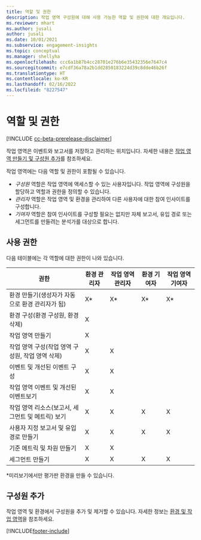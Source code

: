 ```yaml
---
title: 역할 및 권한
description: 작업 영역 구성원에 대해 사용 가능한 역할 및 권한에 대한 개요입니다.
ms.reviewer: mhart
ms.author: jusali
author: jusali
ms.date: 10/01/2021
ms.subservice: engagement-insights
ms.topic: conceptual
ms.manager: shellyha
ms.openlocfilehash: ccc6a1b87b4cc28701e276b6e35432356e7647c4
ms.sourcegitcommit: e7cdf36a78a2b1dd2850183224d39c8dde46b26f
ms.translationtype: HT
ms.contentlocale: ko-KR
ms.lasthandoff: 02/16/2022
ms.locfileid: "8227547"
---
```

# <a name="roles-and-permissions"></a>역할 및 권한

[!INCLUDE [cc-beta-prerelease-disclaimer](includes/cc-beta-prerelease-disclaimer.md)]

작업 영역은 이벤트와 보고서를 저장하고 관리하는 위치입니다. 자세한 내용은 [작업 영역 만들기 및 구성원 추가](create-workspace.md)를 참조하세요. 

작업 영역에는 다음 역할 및 권한이 포함될 수 있습니다.

- *구성원* 역할은 작업 영역에 액세스할 수 있는 사용자입니다. 작업 영역에 구성원을 할당하고 역할과 권한을 정의할 수 있습니다. 
- *관리자* 역할은 작업 영역 및 환경을 관리하여 다른 사용자에 대한 참여 인사이트를 구성합니다. 
- *기여자* 역할은 참여 인사이트를 구성할 필요는 없지만 자체 보고서, 유입 경로 또는 세그먼트를 만들려는 분석가를 대상으로 합니다.

## <a name="permissions"></a>사용 권한
  
다음 테이블에는 각 역할에 대한 권한이 나와 있습니다. 

| 권한 | 환경 관리자 | 작업 영역 관리자 | 환경 기여자 | 작업 영역 기여자 | 
|--|--|--|--|--|
| 환경 만들기(생성자가 자동으로 환경 관리자가 됨) | X* | X* | X* | X* |  
| 환경 구성(환경 구성원, 환경 삭제) | X |  |  |  |  
| 작업 영역 만들기 | X |  |  |  |  
| 작업 영역 구성(작업 영역 구성원, 작업 영역 삭제) | X | X |  |  |  
| 이벤트 및 개선된 이벤트 구성 | X | X | |  |  
| 작업 영역 이벤트 및 개선된 이벤트보기 | X | X | |  |  
| 작업 영역 리소스(보고서, 세그먼트 및 메트릭) 보기| X | X | X | X |  
| 사용자 지정 보고서 및 유입 경로 만들기 | X | X | X | X |  
| 기준 메트릭 및 차원 만들기| X | X |  |  |  
| 세그먼트 만들기| X | X | X | X |  

*미리보기에서만 평가판 환경을 만들 수 있습니다. 

## <a name="add-members"></a>구성원 추가

작업 영역 및 환경에서 구성원을 추가 및 제거할 수 있습니다. 자세한 정보는 [환경 및 작업 영역](manage-environments-workspaces.md)을 참조하세요.


[!INCLUDE[footer-include](../includes/footer-banner.md)]
